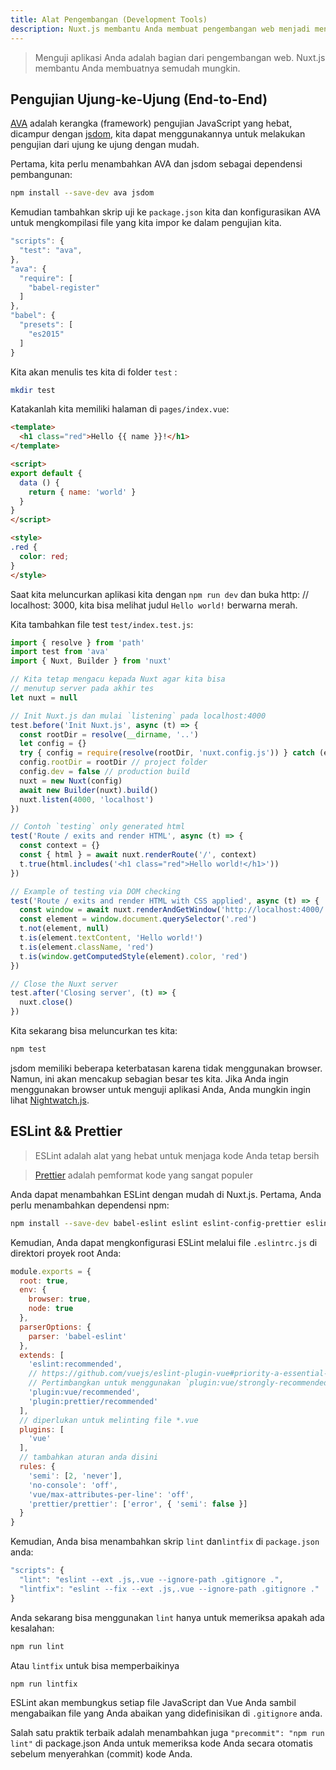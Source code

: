 ```yaml
---
title: Alat Pengembangan (Development Tools)
description: Nuxt.js membantu Anda membuat pengembangan web menjadi menyenangkan.
---
```


> Menguji aplikasi Anda adalah bagian dari pengembangan web. Nuxt.js membantu Anda membuatnya semudah mungkin.

## Pengujian Ujung-ke-Ujung (End-to-End)

[AVA](https://github.com/avajs/ava) adalah kerangka (framework) pengujian JavaScript yang hebat, dicampur dengan [jsdom](https://github.com/tmpvar/jsdom), kita dapat menggunakannya untuk melakukan pengujian dari ujung ke ujung dengan mudah.

Pertama, kita perlu menambahkan AVA dan jsdom sebagai dependensi pembangunan:

```bash
npm install --save-dev ava jsdom
```

Kemudian tambahkan skrip uji ke `package.json` kita dan konfigurasikan AVA untuk mengkompilasi file yang kita impor ke dalam pengujian kita.

```javascript
"scripts": {
  "test": "ava",
},
"ava": {
  "require": [
    "babel-register"
  ]
},
"babel": {
  "presets": [
    "es2015"
  ]
}
```

Kita akan menulis tes kita di folder `test` :

```bash
mkdir test
```

Katakanlah kita memiliki halaman di `pages/index.vue`:

```html
<template>
  <h1 class="red">Hello {{ name }}!</h1>
</template>

<script>
export default {
  data () {
    return { name: 'world' }
  }
}
</script>

<style>
.red {
  color: red;
}
</style>
```

Saat kita meluncurkan aplikasi kita dengan `npm run dev` dan buka http: // localhost: 3000, kita bisa melihat judul `Hello world!` berwarna merah.

Kita tambahkan file test `test/index.test.js`:

```js
import { resolve } from 'path'
import test from 'ava'
import { Nuxt, Builder } from 'nuxt'

// Kita tetap mengacu kepada Nuxt agar kita bisa
// menutup server pada akhir tes
let nuxt = null

// Init Nuxt.js dan mulai `listening` pada localhost:4000
test.before('Init Nuxt.js', async (t) => {
  const rootDir = resolve(__dirname, '..')
  let config = {}
  try { config = require(resolve(rootDir, 'nuxt.config.js')) } catch (e) {}
  config.rootDir = rootDir // project folder
  config.dev = false // production build
  nuxt = new Nuxt(config)
  await new Builder(nuxt).build()
  nuxt.listen(4000, 'localhost')
})

// Contoh `testing` only generated html
test('Route / exits and render HTML', async (t) => {
  const context = {}
  const { html } = await nuxt.renderRoute('/', context)
  t.true(html.includes('<h1 class="red">Hello world!</h1>'))
})

// Example of testing via DOM checking
test('Route / exits and render HTML with CSS applied', async (t) => {
  const window = await nuxt.renderAndGetWindow('http://localhost:4000/')
  const element = window.document.querySelector('.red')
  t.not(element, null)
  t.is(element.textContent, 'Hello world!')
  t.is(element.className, 'red')
  t.is(window.getComputedStyle(element).color, 'red')
})

// Close the Nuxt server
test.after('Closing server', (t) => {
  nuxt.close()
})
```

Kita sekarang bisa meluncurkan tes kita:

```bash
npm test
```

jsdom memiliki beberapa keterbatasan karena tidak menggunakan browser. Namun, ini akan mencakup sebagian besar tes kita. Jika Anda ingin menggunakan browser untuk menguji aplikasi Anda, Anda mungkin ingin lihat [Nightwatch.js](http://nightwatchjs.org).

## ESLint && Prettier

> ESLint adalah alat yang hebat untuk menjaga kode Anda tetap bersih

> [Prettier](prettier.io) adalah pemformat kode yang sangat populer

Anda dapat menambahkan ESLint dengan mudah di Nuxt.js. Pertama, Anda perlu menambahkan dependensi npm:

```bash
npm install --save-dev babel-eslint eslint eslint-config-prettier eslint-loader eslint-plugin-vue eslint-plugin-prettier prettier
```

Kemudian, Anda dapat mengkonfigurasi ESLint melalui file `.eslintrc.js`  di direktori proyek root Anda:

```js
module.exports = {
  root: true,
  env: {
    browser: true,
    node: true
  },
  parserOptions: {
    parser: 'babel-eslint'
  },
  extends: [
    'eslint:recommended',
    // https://github.com/vuejs/eslint-plugin-vue#priority-a-essential-error-prevention
    // Pertimbangkan untuk menggunakan `plugin:vue/strongly-recommended` atau `plugin:vue/recommended` untuk memperketat aturan.
    'plugin:vue/recommended',
    'plugin:prettier/recommended'
  ],
  // diperlukan untuk melinting file *.vue
  plugins: [
    'vue'
  ],
  // tambahkan aturan anda disini
  rules: {
    'semi': [2, 'never'],
    'no-console': 'off',
    'vue/max-attributes-per-line': 'off',
    'prettier/prettier': ['error', { 'semi': false }]
  }
}
```

Kemudian, Anda bisa menambahkan skrip `lint` dan`lintfix` di `package.json` anda:

```js
"scripts": {
  "lint": "eslint --ext .js,.vue --ignore-path .gitignore .",
  "lintfix": "eslint --fix --ext .js,.vue --ignore-path .gitignore ."
}
```

Anda sekarang bisa menggunakan `lint` hanya untuk memeriksa apakah ada kesalahan:

```bash
npm run lint
```

Atau `lintfix` untuk bisa memperbaikinya

```bash
npm run lintfix
```

ESLint akan membungkus setiap file JavaScript dan Vue Anda sambil mengabaikan file yang Anda abaikan yang didefinisikan di  `.gitignore` anda.

<div class="Alert Alert--orange">

Salah satu praktik terbaik adalah menambahkan juga `"precommit": "npm run lint"` di package.json Anda untuk memeriksa kode Anda secara otomatis sebelum menyerahkan (commit) kode Anda.

</div>
